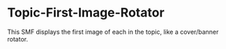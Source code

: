 # Topic-First-Image-Rotator
This SMF displays the first image of each in the topic, like a cover/banner rotator.
